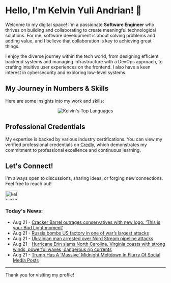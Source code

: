 # Hello, I'm Kelvin Yuli Andrian! 👋

Welcome to my digital space! I'm a passionate **Software Engineer** who thrives on building and collaborating to create meaningful technological solutions. For me, software development is about solving problems and adding value, and I believe that collaboration is key to achieving great things.

I enjoy the diverse journey within the tech world, from designing efficient backend systems and managing infrastructure with a DevOps approach, to crafting intuitive user experiences on the frontend. I also have a keen interest in cybersecurity and exploring low-level systems.

## My Journey in Numbers & Skills

Here are some insights into my work and skills:

<p align="center">
  <img src="https://github-readme-stats.vercel.app/api/top-langs/?username=kelvinzer0&layout=compact&theme=radical" alt="Kelvin's Top Languages" />
</p>

## Professional Credentials

My expertise is backed by various industry certifications. You can view my verified professional credentials on [Credly](https://www.credly.com/users/kelvin-yuli-andrian/badges), which demonstrates my commitment to professional excellence and continuous learning.

## Let's Connect!

I'm always open to discussions, sharing ideas, or forging new connections. Feel free to reach out!

<p align="left">
    <a href="https://linkedin.com/in/kelvinzero" target="blank"><img align="center" src="https://cdn.jsdelivr.net/npm/simple-icons@3.0.1/icons/linkedin.svg" alt="kelvinzero" height="30" width="40" /></a>
</p>

### Today's News:

<!-- feed start -->
- Aug 21 - [Cracker Barrel outrages conservatives with new logo: ‘This is your Bud Light moment’](https://www.yahoo.com/news/articles/cracker-barrel-outrages-conservatives-logo-111315697.html)
- Aug 21 - [Russia bombs US factory in one of war’s largest attacks](https://www.yahoo.com/news/articles/russia-bombs-us-factory-one-104750986.html)
- Aug 21 - [Ukrainian man arrested over Nord Stream pipeline attacks](https://www.yahoo.com/news/articles/italy-arrests-ukrainian-over-nord-101242566.html)
- Aug 21 - [Hurricane Erin slams North Carolina, Virginia coasts with strong winds, powerful waves, dangerous rip currents](https://www.yahoo.com/news/articles/hurricane-erin-slams-north-carolina-101132558.html)
- Aug 21 - [Trump Has A ‘Massive’ Midnight Meltdown In Flurry Of Social Media Posts](https://www.yahoo.com/news/articles/trump-massive-midnight-meltdown-flurry-083741122.html)
<!-- feed end -->

---

Thank you for visiting my profile!
